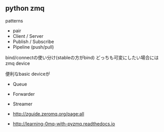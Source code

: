 ## python zmq

patterns

- pair
- Client / Server
- Publish / Subscribe
- Pipeline (push/pull)

bind/connectの使い分け(stableの方がbind)
どっちも可変にしたい場合にはzmq device

便利なbasic deviceが

- Queue
- Forwarder
- Streamer


- http://zguide.zeromq.org/page:all
- http://learning-0mq-with-pyzmq.readthedocs.io

